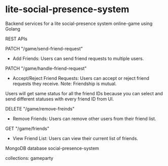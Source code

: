 # lite-social-presence-system
Backend services for a lite social-presence system online-game using Golang

REST APIs

PATCH "/game/send-friend-request"
- Add Friends: Users can send friend requests to multiple users.

PATCH "/game/handle-friend-request"
- Accept/Reject Friend Requests: Users can accept or reject friend requests they receive.
Note: Friendship is mutual.

Users will get same status for all the friend IDs because you can select and send different statuses with every friend ID from UI.

DELETE "/game/remove-freinds"
- Remove Friends: Users can remove other users from their friend list.

GET "/game/friends"
- View Friend List: Users can view their current list of friends.

MongoDB database social-presence-system

collections:
gameparty

